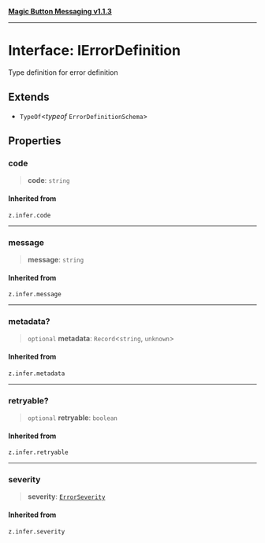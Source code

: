 [**Magic Button Messaging v1.1.3**](../README.md)

***

# Interface: IErrorDefinition

Type definition for error definition

## Extends

- `TypeOf`\<*typeof* `ErrorDefinitionSchema`\>

## Properties

### code

> **code**: `string`

#### Inherited from

`z.infer.code`

***

### message

> **message**: `string`

#### Inherited from

`z.infer.message`

***

### metadata?

> `optional` **metadata**: `Record`\<`string`, `unknown`\>

#### Inherited from

`z.infer.metadata`

***

### retryable?

> `optional` **retryable**: `boolean`

#### Inherited from

`z.infer.retryable`

***

### severity

> **severity**: [`ErrorSeverity`](../enumerations/ErrorSeverity.md)

#### Inherited from

`z.infer.severity`
